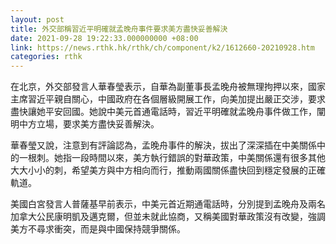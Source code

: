 ```yaml
---
layout: post
title: 外交部稱習近平明確就孟晚舟事件要求美方盡快妥善解決
date: 2021-09-28 19:22:33.000000000 +08:00
link: https://news.rthk.hk/rthk/ch/component/k2/1612660-20210928.htm
categories: rthk
---
```


在北京，外交部發言人華春瑩表示，自華為副董事長孟晚舟被無理拘押以來，國家主席習近平親自關心，中國政府在各個層級開展工作，向美加提出嚴正交涉，要求盡快讓她平安回國。她說中美元首通電話時，習近平明確就孟晚舟事件做工作，闡明中方立場，要求美方盡快妥善解決。

華春瑩又說，注意到有評論認為，孟晚舟事件的解決，拔出了深深插在中美關係中的一根刺。她指一段時間以來，美方執行錯誤的對華政策，中美關係還有很多其他大大小小的刺，希望美方與中方相向而行，推動兩國關係盡快回到穩定發展的正確軌道。

美國白宮發言人普薩基早前表示，中美元首近期通電話時，分別提到孟晚舟及兩名加拿大公民康明凱及邁克爾，但並未就此協商，又稱美國對華政策沒有改變，強調美方不尋求衝突，而是與中國保持競爭關係。
